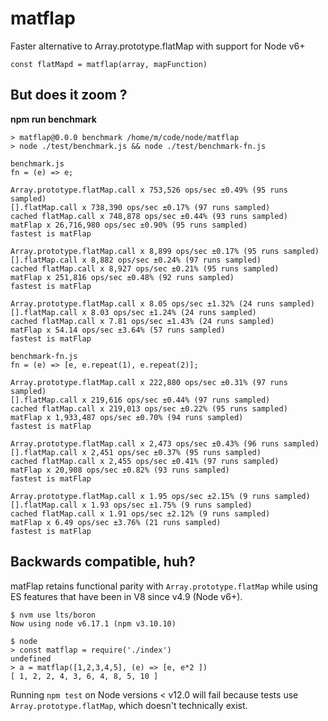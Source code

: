 # matflap

Faster alternative to Array.prototype.flatMap with support for Node v6+

`const flatMapd = matflap(array, mapFunction)`

## But does it zoom ?

**npm run benchmark**

```
> matflap@0.0.0 benchmark /home/m/code/node/matflap
> node ./test/benchmark.js && node ./test/benchmark-fn.js

benchmark.js
fn = (e) => e;

Array.prototype.flatMap.call x 753,526 ops/sec ±0.49% (95 runs sampled)
[].flatMap.call x 738,390 ops/sec ±0.17% (97 runs sampled)
cached flatMap.call x 748,878 ops/sec ±0.44% (93 runs sampled)
matFlap x 26,716,980 ops/sec ±0.90% (95 runs sampled)
fastest is matFlap

Array.prototype.flatMap.call x 8,899 ops/sec ±0.17% (95 runs sampled)
[].flatMap.call x 8,882 ops/sec ±0.24% (97 runs sampled)
cached flatMap.call x 8,927 ops/sec ±0.21% (95 runs sampled)
matFlap x 251,816 ops/sec ±0.48% (92 runs sampled)
fastest is matFlap

Array.prototype.flatMap.call x 8.05 ops/sec ±1.32% (24 runs sampled)
[].flatMap.call x 8.03 ops/sec ±1.24% (24 runs sampled)
cached flatMap.call x 7.81 ops/sec ±1.43% (24 runs sampled)
matFlap x 54.14 ops/sec ±3.64% (57 runs sampled)
fastest is matFlap

benchmark-fn.js
fn = (e) => [e, e.repeat(1), e.repeat(2)];

Array.prototype.flatMap.call x 222,880 ops/sec ±0.31% (97 runs sampled)
[].flatMap.call x 219,616 ops/sec ±0.44% (97 runs sampled)
cached flatMap.call x 219,013 ops/sec ±0.22% (95 runs sampled)
matFlap x 1,933,487 ops/sec ±0.70% (94 runs sampled)
fastest is matFlap

Array.prototype.flatMap.call x 2,473 ops/sec ±0.43% (96 runs sampled)
[].flatMap.call x 2,451 ops/sec ±0.37% (95 runs sampled)
cached flatMap.call x 2,455 ops/sec ±0.41% (97 runs sampled)
matFlap x 20,908 ops/sec ±0.82% (93 runs sampled)
fastest is matFlap

Array.prototype.flatMap.call x 1.95 ops/sec ±2.15% (9 runs sampled)
[].flatMap.call x 1.93 ops/sec ±1.75% (9 runs sampled)
cached flatMap.call x 1.91 ops/sec ±2.12% (9 runs sampled)
matFlap x 6.49 ops/sec ±3.76% (21 runs sampled)
fastest is matFlap
```

## Backwards compatible, huh?

matFlap retains functional parity with `Array.prototype.flatMap` while using ES features that have been in V8 since v4.9 (Node v6+).

```
$ nvm use lts/boron
Now using node v6.17.1 (npm v3.10.10)

$ node
> const matflap = require('./index')
undefined
> a = matflap([1,2,3,4,5], (e) => [e, e*2 ])
[ 1, 2, 2, 4, 3, 6, 4, 8, 5, 10 ]
```

Running `npm test` on Node versions < v12.0 will fail because tests use `Array.prototype.flatMap`, which doesn't technically exist.
